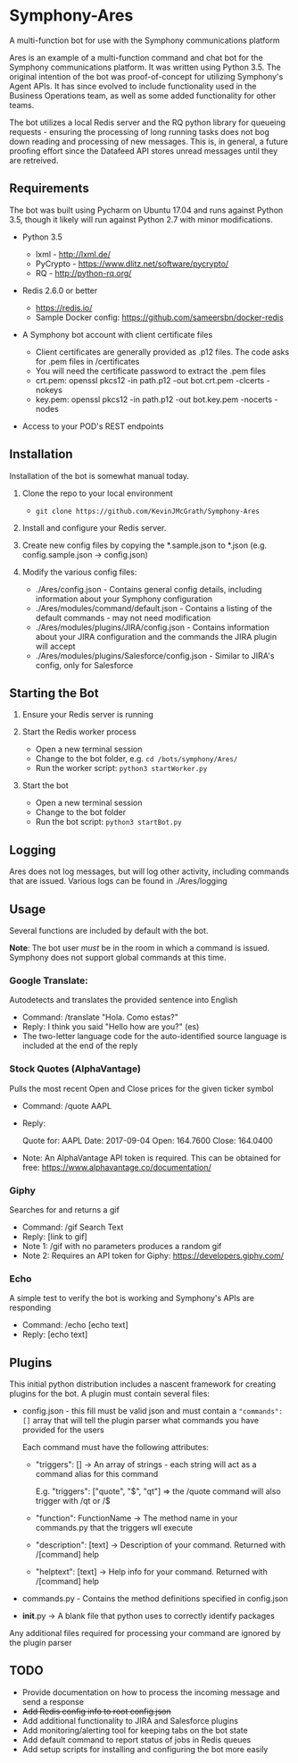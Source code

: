 # Symphony-Ares
A multi-function bot for use with the Symphony communications platform

Ares is an example of a multi-function command and chat bot for the Symphony communications platform. It was written using Python 3.5. The original intention of the bot was proof-of-concept for utilizing Symphony's Agent APIs. It has since evolved to include functionality used in the Business Operations team, as well as some added functionality for other teams. 

The bot utilizes a local Redis server and the RQ python library for queueing requests - ensuring the processing of long running tasks does not bog down reading and processing of new messages. This is, in general, a future proofing effort since the Datafeed API stores unread messages until they are retreived. 

## Requirements

The bot was built using Pycharm on Ubuntu 17.04 and runs against Python 3.5, though it likely will run against Python 2.7 with minor modifications. 

* Python 3.5 

    * lxml - http://lxml.de/
    * PyCrypto - https://www.dlitz.net/software/pycrypto/
    * RQ - http://python-rq.org/

* Redis 2.6.0 or better

    * https://redis.io/
    * Sample Docker config: https://github.com/sameersbn/docker-redis

* A Symphony bot account with client certificate files

    * Client certificates are generally provided as .p12 files. The code asks for .pem files in /certificates
    * You will need the certificate password to extract the .pem files
    * crt.pem: openssl pkcs12 -in path.p12 -out bot.crt.pem -clcerts -nokeys
    * key.pem: openssl pkcs12 -in path.p12 -out bot.key.pem -nocerts -nodes

* Access to your POD's REST endpoints

## Installation

Installation of the bot is somewhat manual today. 

1. Clone the repo to your local environment 

    * `git clone https://github.com/KevinJMcGrath/Symphony-Ares`

2. Install and configure your Redis server. 
3. Create new config files by copying the *.sample.json to *.json (e.g. config.sample.json -> config.json)
4. Modify the various config files:

    * ./Ares/config.json - Contains general config details, including information about your Symphony configuration
    * ./Ares/modules/command/default.json - Contains a listing of the default commands - may not need modification
    * ./Ares/modules/plugins/JIRA/config.json - Contains information about your JIRA configuration and the commands the JIRA plugin will accept
    * ./Ares/modules/plugins/Salesforce/config.json - Similar to JIRA's config, only for Salesforce

## Starting the Bot

1. Ensure your Redis server is running
2. Start the Redis worker process

    * Open a new terminal session
    * Change to the bot folder, e.g. `cd /bots/symphony/Ares/`
    * Run the worker script: `python3 startWorker.py`

3. Start the bot

    * Open a new terminal session
    * Change to the bot folder
    * Run the bot script: `python3 startBot.py`

## Logging

Ares does not log messages, but will log other activity, including commands that are issued. Various logs can be found in ./Ares/logging

## Usage

Several functions are included by default with the bot. 

**Note**: The bot user _must_ be in the room in which a command is issued. Symphony does not support global commands at this time. 

### Google Translate:

Autodetects and translates the provided sentence into English

* Command: /translate "Hola. Como estas?"
* Reply: I think you said "Hello how are you?" (es)
* The two-letter language code for the auto-identified source language is included at the end of the reply

### Stock Quotes (AlphaVantage)

Pulls the most recent Open and Close prices for the given ticker symbol

* Command: /quote AAPL
* Reply: 

    Quote for: AAPL
    Date: 2017-09-04
    Open: 164.7600
    Close: 164.0400

* Note: An AlphaVantage API token is required. This can be obtained for free: https://www.alphavantage.co/documentation/

### Giphy

Searches for and returns a gif

* Command: /gif Search Text
* Reply: [link to gif]
* Note 1: /gif with no parameters produces a random gif
* Note 2: Requires an API token for Giphy: https://developers.giphy.com/

### Echo

A simple test to verify the bot is working and Symphony's APIs are responding

* Command: /echo [echo text]
* Reply: [echo text]

## Plugins

This initial python distribution includes a nascent framework for creating plugins for the bot. A plugin must contain several files:

* config.json - this fill must be valid json and must contain a `"commands": []` array that will tell the plugin parser what commands you have provided for the users

    Each command must have the following attributes:

    * "triggers": [] -> An array of strings - each string will act as a command alias for this command

        E.g. "triggers": ["quote", "$", "qt"] => the /quote command will also trigger with /qt or /$

    * "function": FunctionName -> The method name in your commands.py that the triggers wll execute
    * "description": [text] -> Description of your command. Returned with /[command] help
    * "helptext": [text] -> Help info for your command. Returned with /[command] help

* commands.py - Contains the method definitions specified in config.json
* __init__.py -> A blank file that python uses to correctly identify packages

Any additional files required for processing your command are ignored by the plugin parser



## TODO

* Provide documentation on how to process the incoming message and send a response
* ~~Add Redis config info to root config.json~~
* Add additional functionality to JIRA and Salesforce plugins
* Add monitoring/alerting tool for keeping tabs on the bot state
* Add default command to report status of jobs in Redis queues
* Add setup scripts for installing and configuring the bot more easily